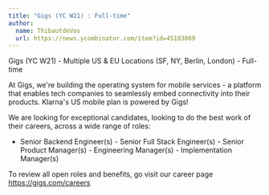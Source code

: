 ```yaml
---
title: "Gigs (YC W21) : Full-time"
author:
  name: ThibautdeVos
  url: https://news.ycombinator.com/item?id=45103069
---
```

Gigs (YC W21) - Multiple US &amp; EU Locations (SF, NY, Berlin, London) - Full-time

At Gigs, we&#x27;re building the operating system for mobile services - a platform that enables tech companies to seamlessly embed connectivity into their products. Klarna&#x27;s US mobile plan is powered by Gigs!

We are looking for exceptional candidates, looking to do the best work of their careers, across a wide range of roles:

- Senior Backend Engineer(s) - Senior Full Stack Engineer(s) - Senior Product Manager(s) - Engineering Manager(s) - Implementation Manager(s)

To review all open roles and benefits, go visit our career page <a href="https:&#x2F;&#x2F;gigs.com&#x2F;careers">https:&#x2F;&#x2F;gigs.com&#x2F;careers</a>
<JobApplication />
